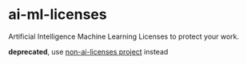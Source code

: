 # ai-ml-licenses
Artificial Intelligence Machine Learning Licenses to protect your work.

**deprecated**, use [non-ai-licenses project](https://github.com/non-ai-licenses/non-ai-licenses) instead
